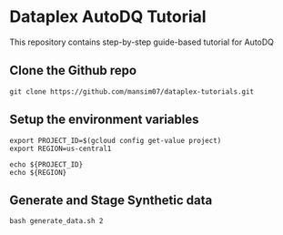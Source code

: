 # Dataplex AutoDQ Tutorial

This repository contains step-by-step guide-based tutorial for AutoDQ

## Clone the Github repo 
```
git clone https://github.com/mansim07/dataplex-tutorials.git
```
## Setup the environment variables

```
export PROJECT_ID=$(gcloud config get-value project)
export REGION=us-central1

echo ${PROJECT_ID}
echo ${REGION}
```

## Generate and Stage Synthetic data

```
bash generate_data.sh 2
```